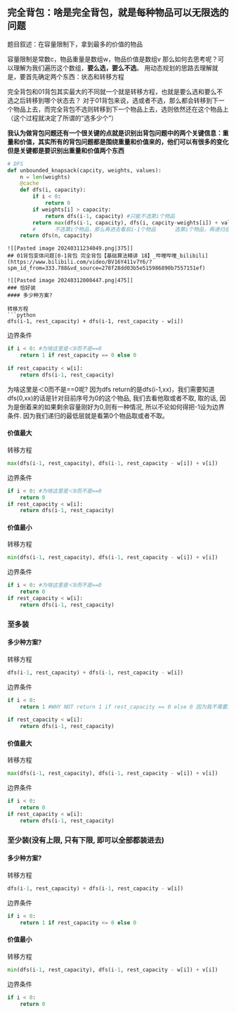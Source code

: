 ## 完全背包：啥是完全背包，就是每种物品可以无限选的问题

题目叙述：在容量限制下，拿到最多的价值的物品

容量限制是常数c，物品重量是数组w，物品价值是数组v
那么如何去思考呢？可以理解为我们遍历这个数组，**要么选，要么不选**。
用动态规划的思路去理解就是，要首先确定两个东西：状态和转移方程

完全背包和01背包其实最大的不同就一个就是转移方程，也就是要么选和要么不选之后转移到哪个状态去？
对于01背包来说，选或者不选，那么都会转移到下一个物品上去，而完全背包不选则转移到下一个物品上去，选则依然还在这个物品上（这个过程就决定了所谓的“选多少个”）

**我认为做背包问题还有一个很关键的点就是识别出背包问题中的两个关键信息：重量和价值，其实所有的背包问题都是围绕重量和价值来的，他们可以有很多的变化但是关键都是要识别出重量和价值两个东西**

```python
# DFS
def unbounded_knapsack(capcity, weights, values):
	n = len(weights)
	@cache
	def dfs(i, capacity):
		if i < 0:
			return 0
		if weights[i] > capacity:
			return dfs(i-1, capacity) #只能不选第i个物品
		return max(dfs(i-1, capacity), dfs(i, capcity-weights[i]) + values[i])
		#      不选第i个物品，那么再进去看前i-1个物品      选第i个物品，再递归会第i个看还选不选
	return dfs(n, capacity)
```

```
![[Pasted image 20240311234049.png|375]]
## 01背包变体问题[0-1背包 完全背包【基础算法精讲 18】_哔哩哔哩_bilibili](https://www.bilibili.com/video/BV16Y411v7Y6/?spm_id_from=333.788&vd_source=278f28dd03b5e515986890b7557151ef)

![[Pasted image 20240312000447.png|475]]
### 恰好装
#### 多少种方案?

转移方程
```python
dfs(i-1, rest_capacity) + dfs(i-1, rest_capacity - w[i]) 
```
边界条件
```python
if i < 0: #为啥这里是＜0而不是==0
	return 1 if rest_capacity == 0 else 0
	
if rest_capacity < w[i]:
	return dfs(i-1, rest_capacity)
```

为啥这里是＜0而不是\==0呢? 因为dfs return的是dfs(i-1,xx)，我们需要知道dfs(0,xx)的话是针对目前序号为0的这个物品, 我们去看他取或者不取, 取的话, 因为是倒着来的如果剩余容量刚好为0,则有一种情况, 所以不论如何得把-1设为边界条件. 因为我们递归的最低层就是看第0个物品取或者不取。

#### 价值最大

转移方程
```python
max(dfs(i-1, rest_capacity), dfs(i-1, rest_capacity - w[i]) + v[i])
```
边界条件
```python
if i < 0: #为啥这里是＜0而不是==0
	return 0
if rest_capacity < w[i]:
	return dfs(i-1, rest_capacity)
```

#### 价值最小

转移方程
```python
min(dfs(i-1, rest_capacity), dfs(i-1, rest_capacity - w[i]) + v[i])
```
边界条件
```python
if i < 0: #为啥这里是＜0而不是==0
	return 0
if rest_capacity < w[i]:
	return dfs(i-1, rest_capacity)
```

### 至多装
#### 多少种方案?

转移方程
```python
dfs(i-1, rest_capacity) + dfs(i-1, rest_capacity - w[i]) 
```
边界条件
```python
if i < 0: 
	return 1 #WHY NOT return 1 if rest_capacity == 0 else 0 因为我不需要正好为0,反正超过的情况我已经自动由下面的跳过了
	
if rest_capacity < w[i]:
	return dfs(i-1, rest_capacity)
```

#### 价值最大
转移方程
```python
max(dfs(i-1, rest_capacity), dfs(i-1, rest_capacity - w[i]) + v[i])
```
边界条件
```python
if i < 0: 
	return 0
if rest_capacity < w[i]:
	return dfs(i-1, rest_capacity)
```

### 至少装(没有上限, 只有下限, 即可以全部都装进去)
#### 多少种方案?

转移方程
```python
dfs(i-1, rest_capacity) + dfs(i-1, rest_capacity - w[i]) 
```
边界条件
```python
if i < 0: 
	return 1 if rest_capacity <= 0 else 0
```

#### 价值最小

转移方程
```python
min(dfs(i-1, rest_capacity), dfs(i-1, rest_capacity - w[i]) + v[i])
```
边界条件
```python
if i < 0: 
	return 0
```

